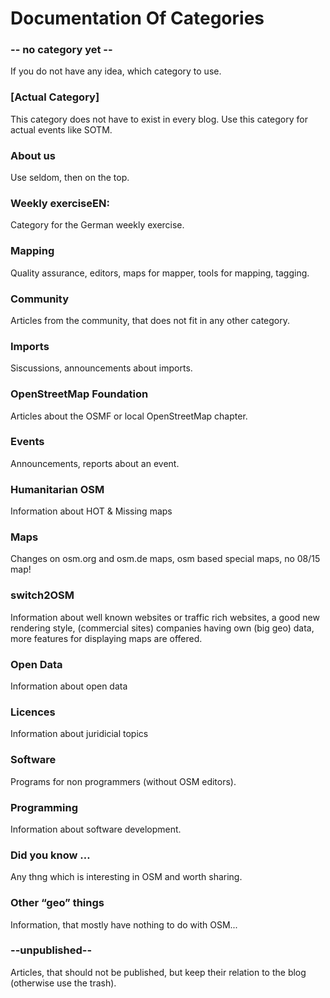 # Documentation Of Categories
### -- no category yet --

If you do not have any idea, which category to use.

### [Actual Category]

This category does not have to exist in every blog. Use this category for actual events like SOTM.

### About us

Use seldom, then on the top.

### Weekly exerciseEN:

Category for the German weekly exercise.

### Mapping

Quality assurance, editors, maps for mapper, tools for mapping, tagging.

### Community

Articles from the community, that does not fit in any other category.

### Imports

Siscussions, announcements about imports.

### OpenStreetMap Foundation

Articles about the OSMF or local OpenStreetMap chapter.

### Events

Announcements, reports about an event.

### Humanitarian OSM

Information about HOT & Missing maps

### Maps

Changes on osm.org and osm.de maps, osm based special maps, no 08/15 map!

### switch2OSM

Information about well known websites or traffic rich websites, a good new rendering style, (commercial sites) companies having own (big geo) data, more features for displaying maps are offered.

### Open Data

Information about open data

### Licences

Information about juridicial topics

### Software

Programs for non programmers (without OSM editors).

### Programming

Information about software development.

### Did you know …

Any thng which is interesting in OSM and worth sharing.

### Other “geo” things

Information, that mostly have nothing to do with OSM...

### --unpublished--

Articles, that should not be published, but keep their relation to the blog (otherwise use the trash).
